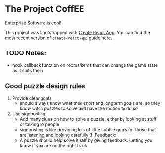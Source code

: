 # The Project CoffEE
Enterprise Software is cool!

This project was bootstrapped with [Create React App](https://github.com/facebookincubator/create-react-app).
You can find the most recent version of `create-react-app` guide [here](https://github.com/facebookincubator/create-react-app/blob/master/packages/react-scripts/template/README.md).

## TODO Notes:
 - hook callback function on rooms/items that can change the game state as it suits them
 

## Good puzzle design rules

1. Provide clear goals
    - should always know what their short and longterm goals are, so they know witch puzzles to solve and have the motion to do so
2. Use signposting
    - Add many clues on how to solve a puzzle. either by looking at stuff or talking to people
    - signposting is like providing lots of little subtile goals for those that are listening and looking carefully
3: Feedback: 
    - A puzzle should help solve it self by giving feedback. Letting you know if you are on the right track 